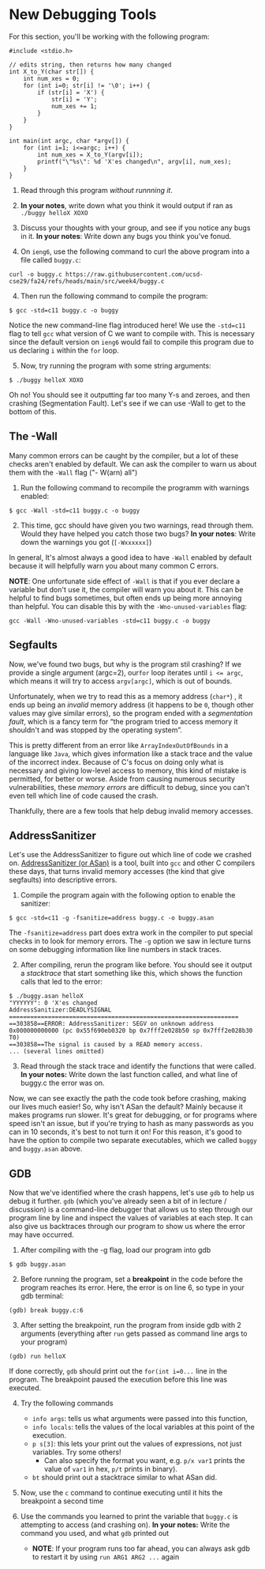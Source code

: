 # New Debugging Tools

For this section, you'll be working with the following program:



```
#include <stdio.h>

// edits string, then returns how many changed
int X_to_Y(char str[]) {
    int num_xes = 0;
    for (int i=0; str[i] != '\0'; i++) {
        if (str[i] = 'X') {
            str[i] = 'Y';
            num_xes += 1;
        }
    }
}

int main(int argc, char *argv[]) {
    for (int i=1; i<=argc; i++) {
        int num_xes = X_to_Y(argv[i]);
        printf("\"%s\": %d 'X'es changed\n", argv[i], num_xes);
    }
}
```

1. Read through this program *without runnning it*.
2. **In your notes**, write down what you think it would output if ran as `./buggy helloX XOXO` 
3. Discuss your thoughts with your group, and see if you notice any bugs in it. **In your notes**: Write down any bugs you think you've fonud.


4. On `ieng6`, use the following command to curl the above program into a file called `buggy.c`:

```
curl -o buggy.c https://raw.githubusercontent.com/ucsd-cse29/fa24/refs/heads/main/src/week4/buggy.c
```

4. Then run the following command to compile the program:

```
$ gcc -std=c11 buggy.c -o buggy 
```
Notice the new command-line flag introduced here! We use the `-std=c11` flag to tell `gcc` what version of C we want to compile with. This is necessary since the default version on `ieng6` would fail to compile this program due to us declaring `i` within the `for` loop.

5. Now, try running the program with some string arguments:

```
$ ./buggy helloX XOXO
```

Oh no! You should see it outputting far too many Y-s and zeroes, and then crashing (Segmentation Fault). Let's see if we can use -Wall to get to the bottom of this.

## The -Wall

Many common errors can be caught by the compiler, but a lot of these checks aren't enabled by default. We can ask the compiler to warn us about them with the `-Wall` flag ("- W(arn) all")

1. Run the following command to recompile the programm with warnings enabled:
```
$ gcc -Wall -std=c11 buggy.c -o buggy
```

2. This time, gcc should have given you two warnings, read through them. Would they have helped you catch those two bugs? **In your notes**: Write down the warnings you got (`[-Wxxxxxx]`)

In general, It's almost always a good idea to have `-Wall` enabled by default because it will helpfully warn you about many common C errors.

**NOTE**: One unfortunate side effect of `-Wall` is that if you ever declare a variable but don't use it, the compiler will warn you about it. This can be helpful to find bugs sometimes, but often ends up being more
annoying than helpful. You can disable this by with the `-Wno-unused-variables` flag:
```
gcc -Wall -Wno-unused-variables -std=c11 buggy.c -o buggy
```

## Segfaults

Now, we've found two bugs, but why is the program stil crashing? If we provide a single argument (argc=2), our`for` loop iterates until `i <= argc`, which means it will try to access `argv[argc]`, which is out of bounds.

Unfortunately, when we try to read this as a memory address (`char*`) , it ends up being an _invalid_ memory address (it happens to be `0`, though other values may give similar errors), so the program ended with a _segmentation fault_, which is a fancy term for “the program tried to access memory it shouldn't and was stopped by the operating system”. 

This is pretty different from an error like `ArrayIndexOutOfBounds` in a language like `Java`, which gives information like a stack trace and the value of the incorrect index. Because of C's focus on doing only what is necessary and giving low-level access to memory, this kind of mistake is permitted, for better or worse. Aside from causing numerous security vulnerabilities, these _memory errors_ are difficult to debug, since you can't even tell which line of code caused the crash.

Thankfully, there are a few tools that help debug invalid memory accesses.

## AddressSanitizer

Let's use the AddressSanitizer to figure out which line of code we crashed on. [AddressSanitizer (or ASan)](https://github.com/google/sanitizers/wiki/addresssanitizer) is a tool, built into `gcc` and other C compilers these days, that turns invalid memory accesses (the kind that give segfaults) into descriptive errors. 

1. Compile the program again with the following option to enable the sanitizer:

```
$ gcc -std=c11 -g -fsanitize=address buggy.c -o buggy.asan
```

The `-fsanitize=address` part does extra work in the compiler to put special checks in to look for memory errors. The `-g` option we saw in lecture turns on some debugging information like line numbers in stack traces.
  
2. After compiling, rerun the program like before. You should see it output a _stacktrace_ that start something like this, which shows the function calls that led to the error:

```
$ ./buggy.asan helloX
"YYYYYY": 0 'X'es changed
AddressSanitizer:DEADLYSIGNAL
=================================================================
==303858==ERROR: AddressSanitizer: SEGV on unknown address 0x000000000000 (pc 0x55f690eb0320 bp 0x7fff2e028b50 sp 0x7fff2e028b30 T0)
==303858==The signal is caused by a READ memory access.
... (several lines omitted)
```

3. Read through the stack trace and identify the functions that were called. **In your notes:** Write down the last function called, and what line of buggy.c the error was on. 


Now, we can see exactly the path the code took before crashing, making our lives much easier! So, why isn't ASan the default? Mainly because it makes programs run slower. It's great for debugging, or for programs where speed isn't an issue, but if you're trying to hash as many passwords as you can in 10 seconds, it's best to not turn it on! For this reason, it's good to have the option to compile two separate executables, which we called `buggy` and `buggy.asan` above.

## GDB

Now that we've identified where the crash happens, let's use `gdb` to help us debug it further. 
`gdb` (which you've already seen a bit of in lecture / discussion) is a command-line debugger that allows us to step through our program line by line and inspect the values of variables at each step. It can also give us backtraces through our program to show us where the error may have occurred.

1. After compiling with the -g flag, load our program into gdb
``` 
$ gdb buggy.asan
```

2. Before running the program, set a **breakpoint** in the code before the program reaches its error. Here, the error is on line 6, so type in your gdb terminal:
``` 
(gdb) break buggy.c:6
```

3. After setting the breakpoint, run the program from inside gdb with 2 arguments (everything after `run` gets passed as command line args to your program)
``` 
(gdb) run helloX
```

If done correctly, `gdb` should print out the `for(int i=0...` line in the program. The breakpoint paused the execution before this line was executed.

4. Try the following commands
    * `info args`: tells us what arguments were passed into this function,
    * `info locals`: tells the values of the local variables at this point of the execution.
    * `p s[3]`: this lets your print out the values of expressions, not just variables. Try some others!
        * Can also specify the format you want, e.g. `p/x var1` prints the value of `var1` in hex, `p/t` prints in binary).
    * `bt` should print out a stacktrace similar to what ASan did.

5. Now, use the `c` command to continue executing until it hits the breakpoint a second time
6. Use the commands you learned to print the variable that `buggy.c` is attempting to access (and crashing on). **In your notes:** Write the command you used, and what `gdb` printed out
    * **NOTE**: If your program runs too far ahead, you can always ask gdb to restart it by using `run ARG1 ARG2 ...` again 
